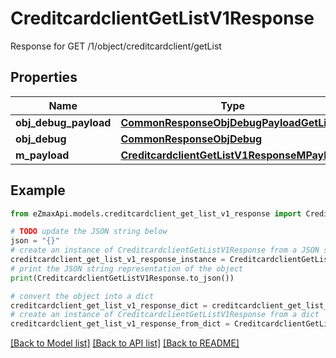 # CreditcardclientGetListV1Response

Response for GET /1/object/creditcardclient/getList

## Properties

Name | Type | Description | Notes
------------ | ------------- | ------------- | -------------
**obj_debug_payload** | [**CommonResponseObjDebugPayloadGetList**](CommonResponseObjDebugPayloadGetList.md) |  | 
**obj_debug** | [**CommonResponseObjDebug**](CommonResponseObjDebug.md) |  | [optional] 
**m_payload** | [**CreditcardclientGetListV1ResponseMPayload**](CreditcardclientGetListV1ResponseMPayload.md) |  | 

## Example

```python
from eZmaxApi.models.creditcardclient_get_list_v1_response import CreditcardclientGetListV1Response

# TODO update the JSON string below
json = "{}"
# create an instance of CreditcardclientGetListV1Response from a JSON string
creditcardclient_get_list_v1_response_instance = CreditcardclientGetListV1Response.from_json(json)
# print the JSON string representation of the object
print(CreditcardclientGetListV1Response.to_json())

# convert the object into a dict
creditcardclient_get_list_v1_response_dict = creditcardclient_get_list_v1_response_instance.to_dict()
# create an instance of CreditcardclientGetListV1Response from a dict
creditcardclient_get_list_v1_response_from_dict = CreditcardclientGetListV1Response.from_dict(creditcardclient_get_list_v1_response_dict)
```
[[Back to Model list]](../README.md#documentation-for-models) [[Back to API list]](../README.md#documentation-for-api-endpoints) [[Back to README]](../README.md)


